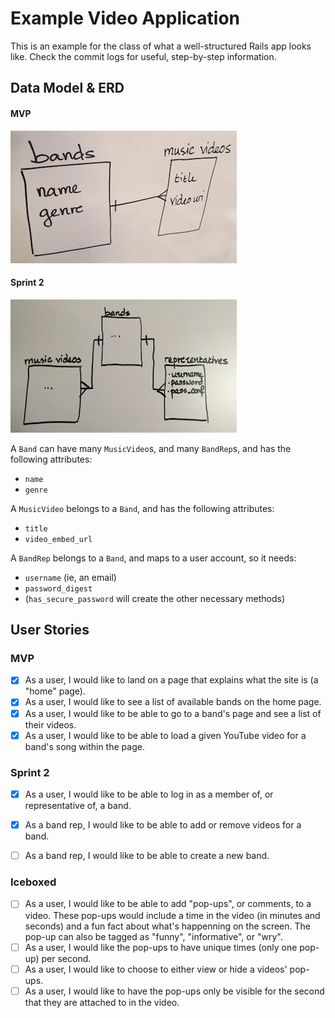 # Example Video Application

This is an example for the class of what a well-structured Rails
app looks like. Check the commit logs for useful, step-by-step 
information.

## Data Model & ERD

#### MVP

![ERD](erd-mvp.jpg)

#### Sprint 2

![ERD](erd-sprint2.jpg)

A `Band` can have many `MusicVideo`s, and many `BandRep`s, and has the 
following attributes:

- `name`
- `genre`

A `MusicVideo` belongs to a `Band`, and has the following attributes:

- `title`
- `video_embed_url`

A `BandRep` belongs to a `Band`, and maps to a user account, so it needs:

- `username` (ie, an email)
- `password_digest`
- (`has_secure_password` will create the other necessary methods)

## User Stories

### MVP

- [x] As a user, I would like to land on a page that explains what the site is 
  (a "home" page).
- [x] As a user, I would like to see a list of available bands on the home page.
- [x] As a user, I would like to be able to go to a band's page and see a list of
  their videos.
- [x] As a user, I would like to be able to load a given YouTube video for a
  band's song within the page.

### Sprint 2

- [x] As a user, I would like to be able to log in as a member of, or representative
  of, a band.
- [x] As a band rep, I would like to be able to add or remove videos for a band.
- [ ] As a band rep, I would like to be able to create a new band.


### Iceboxed

- [ ] As a user, I would like to be able to add "pop-ups", or comments, to a video.
  These pop-ups would include a time in the video (in minutes and seconds) and
  a fun fact about what's happenning on the screen. The pop-up can also be
  tagged as "funny", "informative", or "wry".
- [ ] As a user, I would like the pop-ups to have unique times (only one pop-up) per
  second.
- [ ] As a user, I would like to choose to either view or hide a videos' pop-ups.
- [ ] As a user, I would like to have the pop-ups only be visible for the second
  that they are attached to in the video.
